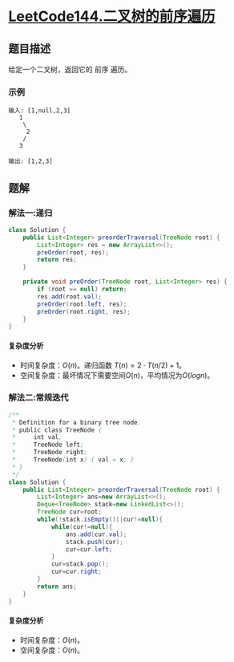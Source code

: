 # [LeetCode144.二叉树的前序遍历](https://leetcode-cn.com/problems/binary-tree-preorder-traversal/)
## 题目描述
给定一个二叉树，返回它的 前序 遍历。
### 示例
```
输入: [1,null,2,3]  
   1
    \
     2
    /
   3 

输出: [1,2,3]
```
## 题解
### 解法一:递归
```java
class Solution {
    public List<Integer> preorderTraversal(TreeNode root) {
        List<Integer> res = new ArrayList<>();
        preOrder(root, res);
        return res;
    }

    private void preOrder(TreeNode root, List<Integer> res) {
        if (root == null) return;
        res.add(root.val);
        preOrder(root.left, res);
        preOrder(root.right, res);
    }
}
```
#### 复杂度分析
- 时间复杂度：$O(n)$。递归函数 $T(n)=2⋅T(n/2)+1$。
- 空间复杂度：最坏情况下需要空间$O(n)$，平均情况为$O(logn)$。
### 解法二:常规迭代
```java
/**
 * Definition for a binary tree node.
 * public class TreeNode {
 *     int val;
 *     TreeNode left;
 *     TreeNode right;
 *     TreeNode(int x) { val = x; }
 * }
 */
class Solution {
    public List<Integer> preorderTraversal(TreeNode root) {
        List<Integer> ans=new ArrayList<>();
        Deque<TreeNode> stack=new LinkedList<>();
        TreeNode cur=root;
        while(!stack.isEmpty()||cur!=null){
            while(cur!=null){
                ans.add(cur.val);
                stack.push(cur);
                cur=cur.left;
            }
            cur=stack.pop();
            cur=cur.right;
        }
        return ans;
    }
}
```
#### 复杂度分析
- 时间复杂度：$O(n)$。
- 空间复杂度：$O(n)$。

